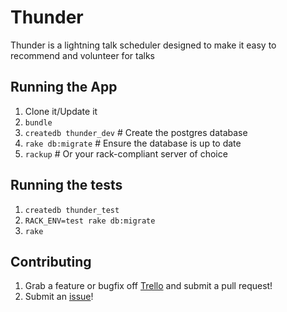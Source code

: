 # Thunder

Thunder is a lightning talk scheduler designed to make it easy to
recommend and volunteer for talks

## Running the App

1. Clone it/Update it
1. `bundle`
1. `createdb thunder_dev` # Create the postgres database
1. `rake db:migrate`      # Ensure the database is up to date
1. `rackup`               # Or your rack-compliant server of choice

## Running the tests

1. `createdb thunder_test`
1. `RACK_ENV=test rake db:migrate`
1. `rake`

## Contributing

1. Grab a feature or bugfix off [Trello](https://trello.com/b/rlTdOUOo/thunder)
   and submit a pull request!
1. Submit an [issue](issues)!

